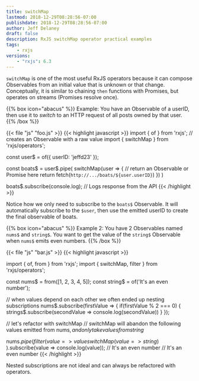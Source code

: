 ```yaml
---
title: switchMap
lastmod: 2018-12-29T08:28:56-07:00
publishdate: 2018-12-29T08:28:56-07:00
author: Jeff Delaney
draft: false
description: RxJS switchMap operator practical examples
tags:
    - rxjs
versions:
    - "rxjs": 6.3
---
```


`switchMap` is one of the most useful RxJS operators because it can compose Observables from an initial value that is unknown or that change. Conceptually, it is similar to chaining `then` functions with Promises, but operates on streams (Promises resolve once).

{{% box icon="abacus" %}}
Example: You have an Observable of a userID, then use it to *switch* to an HTTP request of all posts owned by that user.
{{% /box %}}


{{< file "js" "foo.js" >}}
{{< highlight javascript >}}
import { of } from 'rxjs'; // creates an Observable with a raw value
import { switchMap } from 'rxjs/operators';


const user$ = of({ userID: 'jeffd23' });

const boats$ = user$.pipe(
    switchMap(user => {
        // return an Observable or Promise here
        return fetch(`http://.../boats/${user.userID}`)
    })
)

boats$.subscribe(console.log);
// Logs response from the API
{{< /highlight >}}

Notice how we only need to subscribe to the `boats$` Observable. It will automatically subscribe to the `$user`, then use the emitted userID to create the final observable of boats.


{{% box icon="abacus" %}}
Example 2: You have 2 Observables named `nums$` and `string$`. You want to get the value of the `string$` Observable when `nums$` emits even numbers. 
{{% /box %}}


{{< file "js" "bar.js" >}}
{{< highlight javascript >}}

import { of, from } from 'rxjs';
import { switchMap, filter } from 'rxjs/operators';

const nums$ = from([1, 2, 3, 4, 5]);
const string$ = of('It\'s an even number');

// when values depend on each other we often ended up nesting subscriptions
nums$.subscribe(firstValue => {
  if(firstValue % 2 === 0) {
    strings$.subscribe(secondValue => console.log(secondValue))
  }
});


// let's refactor with switchMap
// switchMap will abandon the following values emitted from nums$, and only take values from string$

nums$.pipe(
  filter(value => value % 2 === 0),
  switchMap(value => string$)
).subscribe(value => console.log(value));
// It's an even number
// It's an even number
{{< /highlight >}}

Nested subscriptions are not ideal and can always be refactored with operators.

